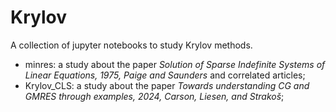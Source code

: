 # Krylov

A collection of  jupyter notebooks to study Krylov methods.

- minres: a study  about the paper *Solution of Sparse Indefinite Systems of Linear Equations, 1975, Paige and Saunders* and correlated articles;
- Krylov_CLS: a study about the paper  *Towards understanding CG and GMRES through examples, 2024, Carson, Liesen, and  Strakoš*;
  